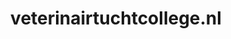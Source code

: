 ---
layout: post
title: "veterinairtuchtcollege.nl"
internal_url: "/dutchgov/veterinairtuchtcollege.nl.html"
subdomains_count: 3
all_subdomains_count: 4
urls_count: 3
ssl_rank: 0
http_rank: 58.333333333333
url_link: /data/veterinairtuchtcollege.nl/urls.txt
all_subdomains_link: /data/veterinairtuchtcollege.nl/all_subdomains.txt
subdomains_link: /data/veterinairtuchtcollege.nl/subdomains.txt
categories: dutchgov
---